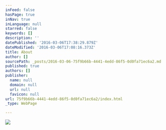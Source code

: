 ```yaml
---
inFeed: false
hasPage: true
inNav: true
inLanguage: null
starred: false
keywords: []
description: ''
datePublished: '2016-03-06T17:38:29.879Z'
dateModified: '2016-03-06T17:08:16.373Z'
title: About
author: []
sourcePath: _posts/2016-03-06-75f9b66b-4441-4edd-86f5-0d0fa71ec6a2.md
published: true
authors: []
publisher:
  name: null
  domain: null
  url: null
  favicon: null
url: 75f9b66b-4441-4edd-86f5-0d0fa71ec6a2/index.html
_type: WebPage

---
```

![](https://s3-us-west-2.amazonaws.com/the-grid-img/p/8477d9be1b0491e55d45c711f8aa443426902be3.jpg)